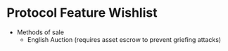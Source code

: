<!-- TITLE: Protocol Feature Wishlist -->
<!-- SUBTITLE: Desirable features for possible future versions of the Wyvern Protocol -->

# Protocol Feature Wishlist

* Methods of sale
	* English Auction (requires asset escrow to prevent griefing attacks)